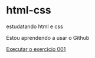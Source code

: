 # html-css
 estudatando html e css

 Estou aprendendo a usar o Github
 
<a href="https://25092018.github.io/html-css/exercicios/ex001/index.html">Executar o exercicio 001 </a>
